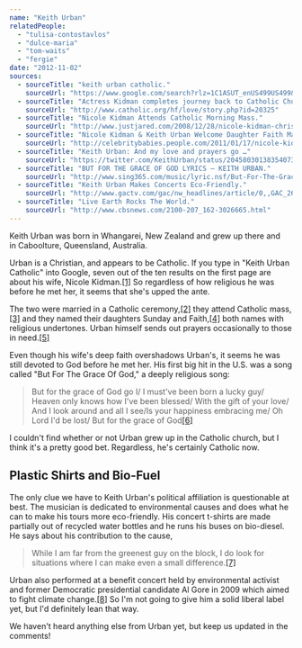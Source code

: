 ```yaml
---
name: "Keith Urban"
relatedPeople:
  - "tulisa-contostavlos"
  - "dulce-maria"
  - "tom-waits"
  - "fergie"
date: "2012-11-02"
sources:
  - sourceTitle: "keith urban catholic."
    sourceUrl: "https://www.google.com/search?rlz=1C1ASUT_enUS499US499&aq=f&oq=keith+u&sugexp=chrome,mod=0&sourceid=chrome&ie=UTF-8&q=keith+urban+catholic"
  - sourceTitle: "Actress Kidman completes journey back to Catholic Church with wedding."
    sourceUrl: "http://www.catholic.org/hf/love/story.php?id=20325"
  - sourceTitle: "Nicole Kidman Attends Catholic Morning Mass."
    sourceUrl: "http://www.justjared.com/2008/12/28/nicole-kidman-christmas-morning-mass/"
  - sourceTitle: "Nicole Kidman & Keith Urban Welcome Daughter Faith Margaret."
    sourceUrl: "http://celebritybabies.people.com/2011/01/17/nicole-kidman-keith-urban-welcome-daughter-faith-margaret/"
  - sourceTitle: "Keith Urban: And my love and prayers go …"
    sourceUrl: "https://twitter.com/KeithUrban/status/204580301383540738"
  - sourceTitle: "BUT FOR THE GRACE OF GOD LYRICS – KEITH URBAN."
    sourceUrl: "http://www.sing365.com/music/lyric.nsf/But-For-The-Grace-Of-God-lyrics-Keith-Urban/D3A26A4509BD71A848256B6C0020C14E"
  - sourceTitle: "Keith Urban Makes Concerts Eco-Friendly."
    sourceUrl: "http://www.gactv.com/gac/nw_headlines/article/0,,GAC_26063_5805414,00.html"
  - sourceTitle: "Live Earth Rocks The World."
    sourceUrl: "http://www.cbsnews.com/2100-207_162-3026665.html"
---
```


Keith Urban was born in Whangarei, New Zealand and grew up there and in Caboolture, Queensland, Australia.

Urban is a Christian, and appears to be Catholic. If you type in "Keith Urban Catholic" into Google, seven out of the ten results on the first page are about his wife, Nicole Kidman.<a class="source-citation" href="https://www.google.com/search?rlz=1C1ASUT_enUS499US499&aq=f&oq=keith+u&sugexp=chrome,mod=0&sourceid=chrome&ie=UTF-8&q=keith+urban+catholic" title="keith urban catholic.">[1]</a> So regardless of how religious he was before he met her, it seems that she's upped the ante.

The two were married in a Catholic ceremony,<a class="source-citation" href="http://www.catholic.org/hf/love/story.php?id=20325" title="Actress Kidman completes journey back to Catholic Church with wedding.">[2]</a> they attend Catholic mass,<a class="source-citation" href="http://www.justjared.com/2008/12/28/nicole-kidman-christmas-morning-mass/" title="Nicole Kidman Attends Catholic Morning Mass.">[3]</a> and they named their daughters Sunday and Faith,<a class="source-citation" href="http://celebritybabies.people.com/2011/01/17/nicole-kidman-keith-urban-welcome-daughter-faith-margaret/" title="Nicole Kidman &amp; Keith Urban Welcome Daughter Faith Margaret.">[4]</a> both names with religious undertones. Urban himself sends out prayers occasionally to those in need.<a class="source-citation" href="https://twitter.com/KeithUrban/status/204580301383540738" title="Keith Urban: And my love and prayers go …">[5]</a>

Even though his wife's deep faith overshadows Urban's, it seems he was still devoted to God before he met her. His first big hit in the U.S. was a song called "But For The Grace Of God," a deeply religious song:

>But for the grace of God go I/ I must've been born a lucky guy/ Heaven only knows how I've been blessed/ With the gift of your love/ And I look around and all I see/Is your happiness embracing me/ Oh Lord I'd be lost/ But for the grace of God<a class="source-citation" href="http://www.sing365.com/music/lyric.nsf/But-For-The-Grace-Of-God-lyrics-Keith-Urban/D3A26A4509BD71A848256B6C0020C14E" title="BUT FOR THE GRACE OF GOD LYRICS – KEITH URBAN.">[6]</a>

I couldn't find whether or not Urban grew up in the Catholic church, but I think it's a pretty good bet. Regardless, he's certainly Catholic now.


## Plastic Shirts and Bio-Fuel

The only clue we have to Keith Urban's political affiliation is questionable at best. The musician is dedicated to environmental causes and does what he can to make his tours more eco-friendly. His concert t-shirts are made partially out of recycled water bottles and he runs his buses on bio-diesel. He says about his contribution to the cause,

>While I am far from the greenest guy on the block, I do look for situations where I can make even a small difference.<a class="source-citation" href="http://www.gactv.com/gac/nw_headlines/article/0,,GAC_26063_5805414,00.html" title="Keith Urban Makes Concerts Eco-Friendly.">[7]</a>

Urban also performed at a benefit concert held by environmental activist and former Democratic presidential candidate Al Gore in 2009 which aimed to fight climate change.<a class="source-citation" href="http://www.cbsnews.com/2100-207_162-3026665.html" title="Live Earth Rocks The World.">[8]</a> So I'm not going to give him a solid liberal label yet, but I'd definitely lean that way.

We haven't heard anything else from Urban yet, but keep us updated in the comments!